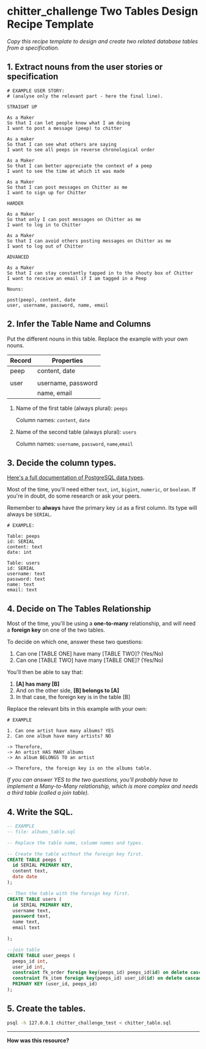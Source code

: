 # chitter_challenge Two Tables Design Recipe Template

_Copy this recipe template to design and create two related database tables from a specification._

## 1. Extract nouns from the user stories or specification

```
# EXAMPLE USER STORY:
# (analyse only the relevant part - here the final line).

STRAIGHT UP

As a Maker
So that I can let people know what I am doing  
I want to post a message (peep) to chitter

As a maker
So that I can see what others are saying  
I want to see all peeps in reverse chronological order

As a Maker
So that I can better appreciate the context of a peep
I want to see the time at which it was made

As a Maker
So that I can post messages on Chitter as me
I want to sign up for Chitter

HARDER

As a Maker
So that only I can post messages on Chitter as me
I want to log in to Chitter

As a Maker
So that I can avoid others posting messages on Chitter as me
I want to log out of Chitter

ADVANCED

As a Maker
So that I can stay constantly tapped in to the shouty box of Chitter
I want to receive an email if I am tagged in a Peep
```

```
Nouns:

post(peep), content, date
user, username, password, name, email
```

## 2. Infer the Table Name and Columns

Put the different nouns in this table. Replace the example with your own nouns.

| Record                | Properties          |
| --------------------- | ------------------  |
|peep                   | content, date       |
|                       |    |                |
|user                   | username, password  |
|                       |name, email          | 

1. Name of the first table (always plural): `peeps` 

    Column names: `content`, `date`

2. Name of the second table (always plural): `users` 

    Column names: `username`, `password`, `name`,`email`

## 3. Decide the column types.

[Here's a full documentation of PostgreSQL data types](https://www.postgresql.org/docs/current/datatype.html).

Most of the time, you'll need either `text`, `int`, `bigint`, `numeric`, or `boolean`. If you're in doubt, do some research or ask your peers.

Remember to **always** have the primary key `id` as a first column. Its type will always be `SERIAL`.

```
# EXAMPLE:

Table: peeps
id: SERIAL
content: text
date: int

Table: users
id: SERIAL
username: text
password: text
name: text
email: text
```

## 4. Decide on The Tables Relationship

Most of the time, you'll be using a **one-to-many** relationship, and will need a **foreign key** on one of the two tables.

To decide on which one, answer these two questions:

1. Can one [TABLE ONE] have many [TABLE TWO]? (Yes/No)
2. Can one [TABLE TWO] have many [TABLE ONE]? (Yes/No)

You'll then be able to say that:

1. **[A] has many [B]**
2. And on the other side, **[B] belongs to [A]**
3. In that case, the foreign key is in the table [B]

Replace the relevant bits in this example with your own:

```
# EXAMPLE

1. Can one artist have many albums? YES
2. Can one album have many artists? NO

-> Therefore,
-> An artist HAS MANY albums
-> An album BELONGS TO an artist

-> Therefore, the foreign key is on the albums table.
```

*If you can answer YES to the two questions, you'll probably have to implement a Many-to-Many relationship, which is more complex and needs a third table (called a join table).*

## 4. Write the SQL.

```sql
-- EXAMPLE
-- file: albums_table.sql

-- Replace the table name, columm names and types.

-- Create the table without the foreign key first.
CREATE TABLE peeps (
  id SERIAL PRIMARY KEY,
  content text,
  date date
);

-- Then the table with the foreign key first.
CREATE TABLE users (
  id SERIAL PRIMARY KEY,
  username text,
  password text,
  name text,
  email text

);

--join table
CREATE TABLE user_peeps (
  peeps_id int,
  user_id int,
  constraint fk_order foreign key(peeps_id) peeps_id(id) on delete cascade,
  constraint fk_item foreign key(peeps_id) user_id(id) on delete cascade,
  PRIMARY KEY (user_id, peeps_id)
);

```

## 5. Create the tables.

```bash
psql -h 127.0.0.1 chitter_challenge_test < chitter_table.sql
```

<!-- BEGIN GENERATED SECTION DO NOT EDIT -->

---

**How was this resource?**  


<!-- END GENERATED SECTION DO NOT EDIT -->